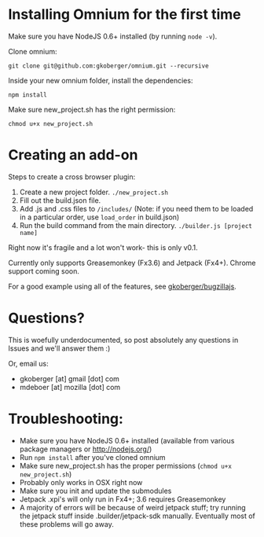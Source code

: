 Installing Omnium for the first time
====================================

Make sure you have NodeJS 0.6+ installed (by running `node -v`).

Clone omnium:

    git clone git@github.com:gkoberger/omnium.git --recursive

Inside your new omnium folder, install the dependencies:

    npm install
    
Make sure new_project.sh has the right permission:

    chmod u+x new_project.sh
    
Creating an add-on
==================

Steps to create a cross browser plugin:

  1. Create a new project folder.
     `./new_project.sh`
  2. Fill out the build.json file.
  3. Add .js and .css files to `/includes/` (Note: if you need them to be loaded
     in a particular order, use `load_order` in build.json)
  4. Run the build command from the main directory.
     `./builder.js [project name]`

Right now it's fragile and a lot won't work- this is only v0.1.

Currently only supports Greasemonkey (Fx3.6) and Jetpack (Fx4+). Chrome support coming soon.

For a good example using all of the features, see [gkoberger/bugzillajs](http://github.com/gkoberger/bugzillajs).

Questions?
==========
This is woefully underdocumented, so post absolutely any questions in Issues and we'll answer them :)

Or, email us:
  * gkoberger [at] gmail [dot] com
  * mdeboer [at] mozilla [dot] com

Troubleshooting:
================

- Make sure you have NodeJS 0.6+ installed (available from various package managers or http://nodejs.org/)
- Run `npm install` after you've cloned omnium
- Make sure new_project.sh has the proper permissions (`chmod u+x new_project.sh`)
- Probably only works in OSX right now
- Make sure you init and update the submodules
- Jetpack .xpi's will only run in Fx4+; 3.6 requires Greasemonkey
- A majority of errors will be because of weird jetpack stuff; try running
  the jetpack stuff inside .builder/jetpack-sdk manually.  Eventually most
  of these problems will go away.
